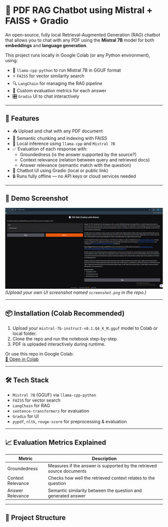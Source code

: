 # 📄 PDF RAG Chatbot using Mistral + FAISS + Gradio

An open-source, fully local Retrieval-Augmented Generation (RAG) chatbot that allows you to chat with any PDF using the **Mistral 7B** model for both **embeddings** and **language generation**.

This project runs locally in Google Colab (or any Python environment), using:
- 🧠 `llama-cpp-python` to run Mistral 7B in GGUF format
- ⚡ `FAISS` for vector similarity search
- 🔍 `LangChain` for managing the RAG pipeline
- 🧪 Custom evaluation metrics for each answer
- 🎛️ `Gradio` UI to chat interactively

---

## 🧰 Features

- 📥 Upload and chat with any PDF document
- 🧩 Semantic chunking and indexing with FAISS
- 🤖 Local inference using `llama-cpp` and `Mistral 7B`
- ✅ Evaluation of each response with:
  - Groundedness (is the answer supported by the source?)
  - Context relevance (relation between query and retrieved docs)
  - Answer relevance (semantic match with the question)
- 💬 Chatbot UI using Gradio (local or public link)
- 🔒 Runs fully offline — no API keys or cloud services needed

---

## 🚀 Demo Screenshot

![Screenshot](screenshot.png)  
*(Upload your own UI screenshot named `screenshot.png` in the repo.)*

---

## 📦 Installation (Colab Recommended)

1. Upload your `mistral-7b-instruct-v0.1.Q4_K_M.gguf` model to Colab or local folder.
2. Clone the repo and run the notebook step-by-step.
3. PDF is uploaded interactively during runtime.

Or use this repo in Google Colab:  
[📔 Open in Colab](https://colab.research.google.com/)

---

## 🛠️ Tech Stack

- `Mistral 7B` (GGUF) via `llama-cpp-python`
- `FAISS` for vector search
- `LangChain` for RAG
- `sentence-transformers` for evaluation
- `Gradio` for UI
- `pypdf`, `nltk`, `rouge-score` for preprocessing & evaluation

---

## 📈 Evaluation Metrics Explained

| Metric            | Description                                                                 |
|-------------------|-----------------------------------------------------------------------------|
| Groundedness      | Measures if the answer is supported by the retrieved source documents       |
| Context Relevance | Checks how well the retrieved context relates to the question               |
| Answer Relevance  | Semantic similarity between the question and generated answer               |

---

## 📂 Project Structure


